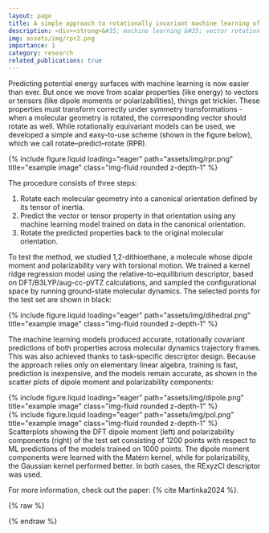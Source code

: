 ```yaml
---
layout: page
title: A simple approach to rotationally invariant machine learning of a vector quantity
description: <div><strong>&#35; machine learning &#35; vector rotation &#35; dipole moment &#35; polarizability</strong></div>
img: assets/img/rpr2.png
importance: 1
category: research
related_publications: true
---
```


Predicting potential energy surfaces with machine learning is now easier than ever. But once we move from scalar properties (like energy) to vectors or tensors (like dipole moments or polarizabilities), things get trickier. These properties must transform correctly under symmetry transformations - when a molecular geometry is rotated, the corresponding vector should rotate as well. While rotationally equivariant models can be used, we developed a simple and easy-to-use scheme (shown in the figure below), which we call rotate–predict–rotate (RPR).

<div class="row">
    <div class="col-sm mt-3 mt-md-0">
        {% include figure.liquid loading="eager" path="assets/img/rpr.png" title="example image" class="img-fluid rounded z-depth-1" %}
    </div>
</div>

The procedure consists of three steps:

<ol>
	<li>Rotate each molecular geometry into a canonical orientation defined by its tensor of inertia.</li>
	<li>Predict the vector or tensor property in that orientation using any machine learning model trained on data in the canonical orientation.</li>
	<li>Rotate the predicted properties back to the original molecular orientation.</li>
</ol>

To test the method, we studied 1,2-dithioethane, a molecule whose dipole moment and polarizability vary with torsional motion. We trained a kernel ridge regression model using the relative-to-equilibrium descriptor, based on DFT&#47;B3LYP&#47;aug-cc-pVTZ calculations, and sampled the configurational space by running ground-state molecular dynamics. The selected points for the test set are shown in black:

<div class="row">
    <div class="col-sm mt-3 mt-md-0">
        {% include figure.liquid loading="eager" path="assets/img/dihedral.png" title="example image" class="img-fluid rounded z-depth-1" %}
    </div>
</div>

The machine learning models produced accurate, rotationally covariant predictions of both properties across molecular dynamics trajectory frames. This was also achieved thanks to task-specific descriptor design. Because the approach relies only on elementary linear algebra, training is fast, prediction is inexpensive, and the models remain accurate, as shown in the scatter plots of dipole moment and polarizability components:

<div class="row">
    <div class="col-sm mt-3 mt-md-0">
        {% include figure.liquid loading="eager" path="assets/img/dipole.png" title="example image" class="img-fluid rounded z-depth-1" %}
    </div>
    <div class="col-sm mt-3 mt-md-0">
        {% include figure.liquid loading="eager" path="assets/img/pol.png" title="example image" class="img-fluid rounded z-depth-1" %}
    </div>
</div>
<div class="caption">
    Scatterplots showing the DFT dipole moment (left) and polarizability components (right) of the test set consisting of 1200 points with respect to ML predictions of the models trained on 1000 points. The dipole moment components were learned with the Matérn kernel, while for polarizability, the Gaussian kernel performed better. In both cases, the RExyzCl descriptor was used.
</div>

For more information, check out the paper: {% cite Martinka2024 %}.

{% raw %}

{% endraw %}
